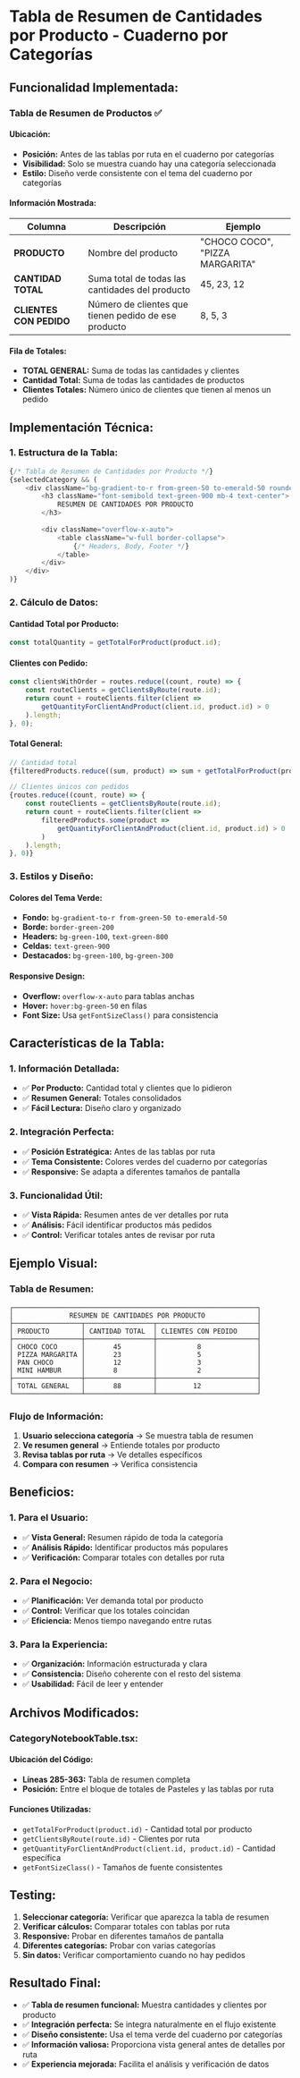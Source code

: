 # Tabla de Resumen de Cantidades por Producto - Cuaderno por Categorías

## Funcionalidad Implementada:

### **Tabla de Resumen de Productos** ✅

#### **Ubicación:**
- **Posición:** Antes de las tablas por ruta en el cuaderno por categorías
- **Visibilidad:** Solo se muestra cuando hay una categoría seleccionada
- **Estilo:** Diseño verde consistente con el tema del cuaderno por categorías

#### **Información Mostrada:**

| Columna | Descripción | Ejemplo |
|---------|-------------|---------|
| **PRODUCTO** | Nombre del producto | "CHOCO COCO", "PIZZA MARGARITA" |
| **CANTIDAD TOTAL** | Suma total de todas las cantidades del producto | 45, 23, 12 |
| **CLIENTES CON PEDIDO** | Número de clientes que tienen pedido de ese producto | 8, 5, 3 |

#### **Fila de Totales:**
- **TOTAL GENERAL:** Suma de todas las cantidades y clientes
- **Cantidad Total:** Suma de todas las cantidades de productos
- **Clientes Totales:** Número único de clientes que tienen al menos un pedido

## Implementación Técnica:

### **1. Estructura de la Tabla:**

```typescript
{/* Tabla de Resumen de Cantidades por Producto */}
{selectedCategory && (
    <div className="bg-gradient-to-r from-green-50 to-emerald-50 rounded-lg p-4 border border-green-200 mb-6">
        <h3 className="font-semibold text-green-900 mb-4 text-center">
            RESUMEN DE CANTIDADES POR PRODUCTO
        </h3>
        
        <div className="overflow-x-auto">
            <table className="w-full border-collapse">
                {/* Headers, Body, Footer */}
            </table>
        </div>
    </div>
)}
```

### **2. Cálculo de Datos:**

#### **Cantidad Total por Producto:**
```typescript
const totalQuantity = getTotalForProduct(product.id);
```

#### **Clientes con Pedido:**
```typescript
const clientsWithOrder = routes.reduce((count, route) => {
    const routeClients = getClientsByRoute(route.id);
    return count + routeClients.filter(client => 
        getQuantityForClientAndProduct(client.id, product.id) > 0
    ).length;
}, 0);
```

#### **Total General:**
```typescript
// Cantidad total
{filteredProducts.reduce((sum, product) => sum + getTotalForProduct(product.id), 0)}

// Clientes únicos con pedidos
{routes.reduce((count, route) => {
    const routeClients = getClientsByRoute(route.id);
    return count + routeClients.filter(client => 
        filteredProducts.some(product => 
            getQuantityForClientAndProduct(client.id, product.id) > 0
        )
    ).length;
}, 0)}
```

### **3. Estilos y Diseño:**

#### **Colores del Tema Verde:**
- **Fondo:** `bg-gradient-to-r from-green-50 to-emerald-50`
- **Borde:** `border-green-200`
- **Headers:** `bg-green-100`, `text-green-800`
- **Celdas:** `text-green-900`
- **Destacados:** `bg-green-100`, `bg-green-300`

#### **Responsive Design:**
- **Overflow:** `overflow-x-auto` para tablas anchas
- **Hover:** `hover:bg-green-50` en filas
- **Font Size:** Usa `getFontSizeClass()` para consistencia

## Características de la Tabla:

### **1. Información Detallada:**
- ✅ **Por Producto:** Cantidad total y clientes que lo pidieron
- ✅ **Resumen General:** Totales consolidados
- ✅ **Fácil Lectura:** Diseño claro y organizado

### **2. Integración Perfecta:**
- ✅ **Posición Estratégica:** Antes de las tablas por ruta
- ✅ **Tema Consistente:** Colores verdes del cuaderno por categorías
- ✅ **Responsive:** Se adapta a diferentes tamaños de pantalla

### **3. Funcionalidad Útil:**
- ✅ **Vista Rápida:** Resumen antes de ver detalles por ruta
- ✅ **Análisis:** Fácil identificar productos más pedidos
- ✅ **Control:** Verificar totales antes de revisar por ruta

## Ejemplo Visual:

### **Tabla de Resumen:**
```
┌─────────────────────────────────────────────────────────────┐
│              RESUMEN DE CANTIDADES POR PRODUCTO             │
├─────────────────┬─────────────────┬─────────────────────────┤
│ PRODUCTO        │ CANTIDAD TOTAL  │ CLIENTES CON PEDIDO     │
├─────────────────┼─────────────────┼─────────────────────────┤
│ CHOCO COCO      │       45        │          8              │
│ PIZZA MARGARITA │       23        │          5              │
│ PAN CHOCO       │       12        │          3              │
│ MINI HAMBUR     │       8         │          2              │
├─────────────────┼─────────────────┼─────────────────────────┤
│ TOTAL GENERAL   │       88        │         12              │
└─────────────────┴─────────────────┴─────────────────────────┘
```

### **Flujo de Información:**
1. **Usuario selecciona categoría** → Se muestra tabla de resumen
2. **Ve resumen general** → Entiende totales por producto
3. **Revisa tablas por ruta** → Ve detalles específicos
4. **Compara con resumen** → Verifica consistencia

## Beneficios:

### **1. Para el Usuario:**
- ✅ **Vista General:** Resumen rápido de toda la categoría
- ✅ **Análisis Rápido:** Identificar productos más populares
- ✅ **Verificación:** Comparar totales con detalles por ruta

### **2. Para el Negocio:**
- ✅ **Planificación:** Ver demanda total por producto
- ✅ **Control:** Verificar que los totales coincidan
- ✅ **Eficiencia:** Menos tiempo navegando entre rutas

### **3. Para la Experiencia:**
- ✅ **Organización:** Información estructurada y clara
- ✅ **Consistencia:** Diseño coherente con el resto del sistema
- ✅ **Usabilidad:** Fácil de leer y entender

## Archivos Modificados:

### **CategoryNotebookTable.tsx:**

#### **Ubicación del Código:**
- **Líneas 285-363:** Tabla de resumen completa
- **Posición:** Entre el bloque de totales de Pasteles y las tablas por ruta

#### **Funciones Utilizadas:**
- `getTotalForProduct(product.id)` - Cantidad total por producto
- `getClientsByRoute(route.id)` - Clientes por ruta
- `getQuantityForClientAndProduct(client.id, product.id)` - Cantidad específica
- `getFontSizeClass()` - Tamaños de fuente consistentes

## Testing:

1. **Seleccionar categoría:** Verificar que aparezca la tabla de resumen
2. **Verificar cálculos:** Comparar totales con tablas por ruta
3. **Responsive:** Probar en diferentes tamaños de pantalla
4. **Diferentes categorías:** Probar con varias categorías
5. **Sin datos:** Verificar comportamiento cuando no hay pedidos

## Resultado Final:

- ✅ **Tabla de resumen funcional:** Muestra cantidades y clientes por producto
- ✅ **Integración perfecta:** Se integra naturalmente en el flujo existente
- ✅ **Diseño consistente:** Usa el tema verde del cuaderno por categorías
- ✅ **Información valiosa:** Proporciona vista general antes de detalles por ruta
- ✅ **Experiencia mejorada:** Facilita el análisis y verificación de datos

